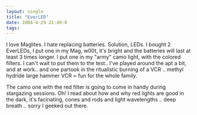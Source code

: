 ```yaml
---
layout: single
title: "EverLED"
date: 2004-4-29 21:49:0
tags: 
---
```


I love Maglites. I hate replacing batteries. Solution, LEDs. I bought 2 EverLEDs, I put one in my Mag, w00t, it's bright and the batteries will last at least 3 times longer. I put one in my "army" camo light, with the colored filters. I can't wait to put them to the test.. I've played around the apt a bit, and at work.. and one partook in the ritualistic burning of a VCR .. methyl hydride large hammer VCR = fun for the whole family.

The camo one with the red filter is going to come in handy during stargazing sessions. Oh! I read about how and why red lights are good in the dark, it's facinating, cones and rods and light wavelengths .. deep breath .. sorry I geeked out there.


